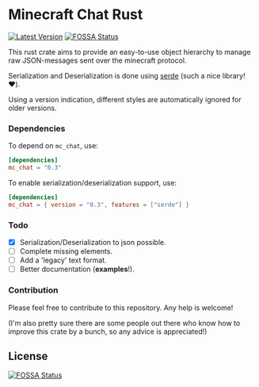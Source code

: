 # Minecraft Chat Rust
[![Latest Version](https://img.shields.io/crates/v/mc_chat)](https://crates.io/crates/mc_chat)
[![FOSSA Status](https://app.fossa.com/api/projects/git%2Bgithub.com%2FGrizzlT%2FMinecraftChatRust.svg?type=shield)](https://app.fossa.com/projects/git%2Bgithub.com%2FGrizzlT%2FMinecraftChatRust?ref=badge_shield)

This rust crate aims to provide an easy-to-use object hierarchy
to manage raw JSON-messages sent over the minecraft protocol.

Serialization and Deserialization is done using [serde](https://serde.rs) (such a nice library! ❤️).

Using a version indication, different styles are automatically ignored for older versions.

### Dependencies

To depend on `mc_chat`, use:

```toml
[dependencies]
mc_chat = "0.3"
```

To enable serialization/deserialization support, use:

```toml
[dependencies]
mc_chat = { version = "0.3", features = ["serde"] }
```

### Todo
- [x] Serialization/Deserialization to json possible.
- [ ] Complete missing elements.
- [ ] Add a 'legacy' text format.
- [ ] Better documentation (**examples**!).

### Contribution
Please feel free to contribute to this repository. Any help is welcome!

(I'm also pretty sure there are some people out there who know how to improve this crate by a bunch,
so any advice is appreciated!)


## License
[![FOSSA Status](https://app.fossa.com/api/projects/git%2Bgithub.com%2FGrizzlT%2FMinecraftChatRust.svg?type=large)](https://app.fossa.com/projects/git%2Bgithub.com%2FGrizzlT%2FMinecraftChatRust?ref=badge_large)

